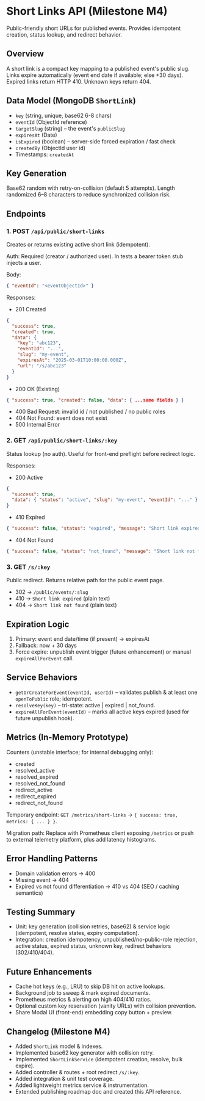 # Short Links API (Milestone M4)

Public-friendly short URLs for published events. Provides idempotent creation, status lookup, and redirect behavior.

## Overview

A short link is a compact key mapping to a published event's public slug. Links expire automatically (event end date if available; else +30 days). Expired links return HTTP 410. Unknown keys return 404.

## Data Model (MongoDB `ShortLink`)

- `key` (string, unique, base62 6-8 chars)
- `eventId` (ObjectId reference)
- `targetSlug` (string) – the event's `publicSlug`
- `expiresAt` (Date)
- `isExpired` (boolean) – server-side forced expiration / fast check
- `createdBy` (ObjectId user id)
- Timestamps: `createdAt`

## Key Generation

Base62 random with retry-on-collision (default 5 attempts). Length randomized 6–8 characters to reduce synchronized collision risk.

## Endpoints

### 1. POST `/api/public/short-links`

Creates or returns existing active short link (idempotent).

Auth: Required (creator / authorized user). In tests a bearer token stub injects a user.

Body:

```json
{ "eventId": "<eventObjectId>" }
```

Responses:

- 201 Created

```json
{
  "success": true,
  "created": true,
  "data": {
    "key": "abc123",
    "eventId": "...",
    "slug": "my-event",
    "expiresAt": "2025-03-01T10:00:00.000Z",
    "url": "/s/abc123"
  }
}
```

- 200 OK (Existing)

```json
{ "success": true, "created": false, "data": { ...same fields } }
```

- 400 Bad Request: invalid id / not published / no public roles
- 404 Not Found: event does not exist
- 500 Internal Error

### 2. GET `/api/public/short-links/:key`

Status lookup (no auth). Useful for front-end preflight before redirect logic.

Responses:

- 200 Active

```json
{
  "success": true,
  "data": { "status": "active", "slug": "my-event", "eventId": "..." }
}
```

- 410 Expired

```json
{ "success": false, "status": "expired", "message": "Short link expired" }
```

- 404 Not Found

```json
{ "success": false, "status": "not_found", "message": "Short link not found" }
```

### 3. GET `/s/:key`

Public redirect. Returns relative path for the public event page.

- 302 -> `/public/events/:slug`
- 410 -> `Short link expired` (plain text)
- 404 -> `Short link not found` (plain text)

## Expiration Logic

1. Primary: event end date/time (if present) -> expiresAt
2. Fallback: now + 30 days
3. Force expire: unpublish event trigger (future enhancement) or manual `expireAllForEvent` call.

## Service Behaviors

- `getOrCreateForEvent(eventId, userId)` – validates publish & at least one `openToPublic` role; idempotent.
- `resolveKey(key)` – tri-state: active | expired | not_found.
- `expireAllForEvent(eventId)` – marks all active keys expired (used for future unpublish hook).

## Metrics (In-Memory Prototype)

Counters (unstable interface; for internal debugging only):

- created
- resolved_active
- resolved_expired
- resolved_not_found
- redirect_active
- redirect_expired
- redirect_not_found

Temporary endpoint: `GET /metrics/short-links` → `{ success: true, metrics: { ... } }`.

Migration path: Replace with Prometheus client exposing `/metrics` or push to external telemetry platform, plus add latency histograms.

## Error Handling Patterns

- Domain validation errors -> 400
- Missing event -> 404
- Expired vs not found differentiation -> 410 vs 404 (SEO / caching semantics)

## Testing Summary

- Unit: key generation (collision retries, base62) & service logic (idempotent, resolve states, expiry computation).
- Integration: creation idempotency, unpublished/no-public-role rejection, active status, expired status, unknown key, redirect behaviors (302/410/404).

## Future Enhancements

- Cache hot keys (e.g., LRU) to skip DB hit on active lookups.
- Background job to sweep & mark expired documents.
- Prometheus metrics & alerting on high 404/410 ratios.
- Optional custom key reservation (vanity URLs) with collision prevention.
- Share Modal UI (front-end) embedding copy button + preview.

## Changelog (Milestone M4)

- Added `ShortLink` model & indexes.
- Implemented base62 key generator with collision retry.
- Implemented `ShortLinkService` (idempotent creation, resolve, bulk expire).
- Added controller & routes + root redirect `/s/:key`.
- Added integration & unit test coverage.
- Added lightweight metrics service & instrumentation.
- Extended publishing roadmap doc and created this API reference.
